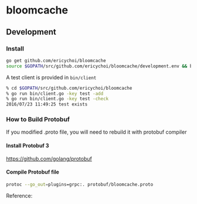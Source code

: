 # bloomcache

## Development

### Install
```bash
go get github.com/ericychoi/bloomcache
source $GOPATH/src/github.com/ericychoi/bloomcache/development.env && bcserver
```

A test client is provided in `bin/client`

```bash
% cd $GOPATH/src/github.com/ericychoi/bloomcache
% go run bin/client.go -key test -add
% go run bin/client.go -key test -check
2016/07/23 11:49:25 test exists
```

### How to Build Protobuf
If you modified .proto file, you will need to rebuild it with protobuf compiler

#### Install Protobuf 3
https://github.com/golang/protobuf

#### Compile Protobuf file
```bash
protoc --go_out=plugins=grpc:. protobuf/bloomcache.proto
```

Reference:

